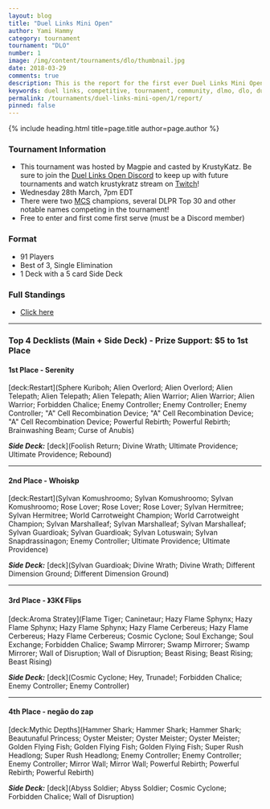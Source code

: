 ```yaml
---
layout: blog
title: "Duel Links Mini Open"
author: Yami Hammy
category: tournament
tournament: "DLO"
number: 1
image: /img/content/tournaments/dlo/thumbnail.jpg
date: 2018-03-29
comments: true
description: This is the report for the first ever Duel Links Mini Open Tournament hosted by Magpie, check out the top players and their decks here!
keywords: duel links, competitive, tournament, community, dlmo, dlo, duel links open, open,
permalink: /tournaments/duel-links-mini-open/1/report/
pinned: false
---
```


{% include heading.html title=page.title author=page.author %}

### Tournament Information
- This tournament was hosted by Magpie and casted by KrustyKatz. Be sure to join the [Duel Links Open Discord](https://discord.gg/TC2R5ck) to keep up with future tournaments and watch krustykratz stream on [Twitch](https://www.twitch.tv/krustykatz)!
- Wednesday 28th March, 7pm EDT
- There were two [MCS](/tournaments/meta-championship-series/) champions, several DLPR Top 30 and other notable names competing in the tournament!
- Free to enter and first come first serve (must be a Discord member)

### Format
- 91 Players
- Best of 3, Single Elimination
- 1 Deck with a 5 card Side Deck

### Full Standings
- [Click here](https://smash.gg/tournament/duel-links-mini-open/events/dlmo/standings)

---

### Top 4 Decklists (Main + Side Deck) - Prize Support: $5 to 1st Place

#### 1st Place - Serenity

[deck:Restart](Sphere Kuriboh; Alien Overlord; Alien Overlord; Alien Telepath; Alien Telepath; Alien Telepath; Alien Warrior; Alien Warrior; Alien Warrior; Forbidden Chalice; Enemy Controller; Enemy Controller; Enemy Controller; "A" Cell Recombination Device; "A" Cell Recombination Device; "A" Cell Recombination Device; Powerful Rebirth; Powerful Rebirth; Brainwashing Beam; Curse of Anubis)

***Side Deck:***
[deck](Foolish Return; Divine Wrath; Ultimate Providence; Ultimate Providence; Rebound)

---

#### 2nd Place - Whoiskp

[deck:Restart](Sylvan Komushroomo; Sylvan Komushroomo; Sylvan Komushroomo; Rose Lover; Rose Lover; Rose Lover; Sylvan Hermitree; Sylvan Hermitree; World Carrotweight Champion; World Carrotweight Champion; Sylvan Marshalleaf; Sylvan Marshalleaf; Sylvan Marshalleaf; Sylvan Guardioak; Sylvan Guardioak; Sylvan Lotuswain; Sylvan Snapdrassinagon; Enemy Controller; Ultimate Providence; Ultimate Providence)

***Side Deck:***
[deck](Sylvan Guardioak; Divine Wrath; Divine Wrath; Different Dimension Ground; Different Dimension Ground)

---

#### 3rd Place - 》3K《 Flips

[deck:Aroma Stratey](Flame Tiger; Caninetaur; Hazy Flame Sphynx; Hazy Flame Sphynx; Hazy Flame Sphynx; Hazy Flame Cerbereus; Hazy Flame Cerbereus; Hazy Flame Cerbereus; Cosmic Cyclone; Soul Exchange; Soul Exchange; Forbidden Chalice; Swamp Mirrorer; Swamp Mirrorer; Swamp Mirrorer; Wall of Disruption; Wall of Disruption; Beast Rising; Beast Rising; Beast Rising)

***Side Deck:***
[deck](Cosmic Cyclone; Hey, Trunade!; Forbidden Chalice; Enemy Controller; Enemy Controller)

---

#### 4th Place - negão do zap

[deck:Mythic Depths](Hammer Shark; Hammer Shark; Hammer Shark; Beautunaful Princess; Oyster Meister; Oyster Meister; Oyster Meister; Golden Flying Fish; Golden Flying Fish; Golden Flying Fish; Super Rush Headlong; Super Rush Headlong; Enemy Controller; Enemy Controller; Enemy Controller; Mirror Wall; Mirror Wall; Powerful Rebirth; Powerful Rebirth; Powerful Rebirth)

***Side Deck:***
[deck](Abyss Soldier; Abyss Soldier; Cosmic Cyclone; Forbidden Chalice; Wall of Disruption)